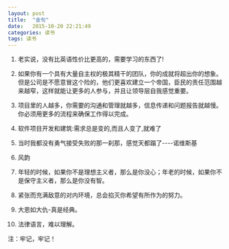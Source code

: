 ```yaml
---
layout: post
title:  "金句"
date:   2015-10-20 22:21:49
categories: 读书
tags: 读书
---
```

1. 老实说，没有比英语性价比更高的，需要学习的东西了!

2. 如果你有一个具有大量自主权的极其精干的团队，你的成就将超出你的想象。但是公司是不愿意冒这个险的，他们更喜欢建立一个帝国，臣民的责任范围越来越窄，这样就能让更多的人参与，并且让领导层自我感觉重要。

3. 项目里的人越多，你需要的沟通和管理就越多，信息传递和问题报告就越慢。你必须用更多的流程来确保工作得以完成。

4. 软件项目开发和建筑:需求总是变的,而且人变了,就难了

5. 当时我都没有勇气接受失败的那一刹那，感觉天都蹋了----诺维斯基

6. 风韵

7. 年轻的时候，如果你不是理想主义者，那么是你没心；年老的时候，如果你不是保守主义者，那么是你没有智。

8. 紧张而充满敌意的对内环境，总会掐灭你希望有所作为的努力。

9. 大恩如大仇-真是经典。

10. 法律语言，难以理解。

 
注：牢记，牢记！
